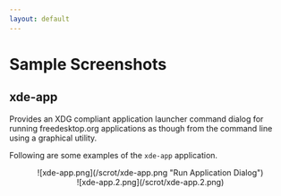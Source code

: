 ```yaml
---
layout: default
---
```

Sample Screenshots
===============

xde-app
---------------

Provides an XDG compliant application launcher command dialog for
running freedesktop.org applications as though from the command line
using a graphical utility.

Following are some examples of the ``xde-app`` application.

<div style="text-align: center;" markdown="1">
![xde-app.png](/scrot/xde-app.png "Run Application Dialog")
</div>

<div style="text-align: center;" markdown="1">
![xde-app.2.png](/scrot/xde-app.2.png)
</div>



[ vim: set ft=markdown sw=4 tw=72 nocin nosi fo+=tcqlorn spell: ]: #

